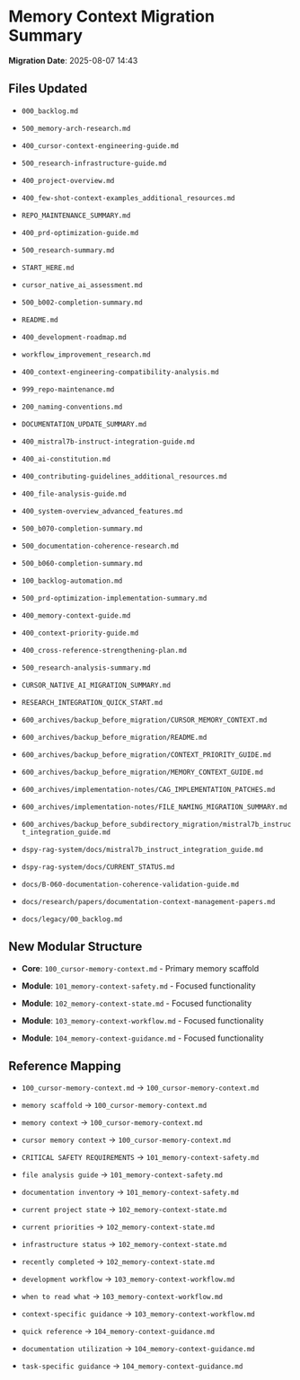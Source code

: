 <!-- MODULE_REFERENCE: 400_few-shot-context-examples_additional_resources.md -->
<!-- MODULE_REFERENCE: 400_few-shot-context-examples_memory_context_examples.md -->
<!-- MODULE_REFERENCE: 400_contributing-guidelines_additional_resources.md -->
<!-- MODULE_REFERENCE: 400_migration-upgrade-guide_ai_model_upgrade_procedures.md -->
<!-- MODULE_REFERENCE: 400_system-overview_development_workflow_high_level_process.md -->
<!-- MODULE_REFERENCE: 400_few-shot-context-examples.md -->
<!-- MODULE_REFERENCE: 400_contributing-guidelines.md -->
<!-- MODULE_REFERENCE: 400_migration-upgrade-guide.md -->
<!-- MODULE_REFERENCE: 400_system-overview_advanced_features.md -->
<!-- MODULE_REFERENCE: 400_system-overview.md -->

# Memory Context Migration Summary

**Migration Date**: 2025-08-07 14:43

## Files Updated

- `000_backlog.md`

- `500_memory-arch-research.md`

- `400_cursor-context-engineering-guide.md`

- `500_research-infrastructure-guide.md`

- `400_project-overview.md`

- `400_few-shot-context-examples_additional_resources.md`

- `REPO_MAINTENANCE_SUMMARY.md`

- `400_prd-optimization-guide.md`

- `500_research-summary.md`

- `START_HERE.md`

- `cursor_native_ai_assessment.md`

- `500_b002-completion-summary.md`

- `README.md`

- `400_development-roadmap.md`

- `workflow_improvement_research.md`

- `400_context-engineering-compatibility-analysis.md`

- `999_repo-maintenance.md`

- `200_naming-conventions.md`

- `DOCUMENTATION_UPDATE_SUMMARY.md`

- `400_mistral7b-instruct-integration-guide.md`

- `400_ai-constitution.md`

- `400_contributing-guidelines_additional_resources.md`

- `400_file-analysis-guide.md`

- `400_system-overview_advanced_features.md`

- `500_b070-completion-summary.md`

- `500_documentation-coherence-research.md`

- `500_b060-completion-summary.md`

- `100_backlog-automation.md`

- `500_prd-optimization-implementation-summary.md`

- `400_memory-context-guide.md`

- `400_context-priority-guide.md`

- `400_cross-reference-strengthening-plan.md`

- `500_research-analysis-summary.md`

- `CURSOR_NATIVE_AI_MIGRATION_SUMMARY.md`

- `RESEARCH_INTEGRATION_QUICK_START.md`

- `600_archives/backup_before_migration/CURSOR_MEMORY_CONTEXT.md`

- `600_archives/backup_before_migration/README.md`

- `600_archives/backup_before_migration/CONTEXT_PRIORITY_GUIDE.md`

- `600_archives/backup_before_migration/MEMORY_CONTEXT_GUIDE.md`

- `600_archives/implementation-notes/CAG_IMPLEMENTATION_PATCHES.md`

- `600_archives/implementation-notes/FILE_NAMING_MIGRATION_SUMMARY.md`

- `600_archives/backup_before_subdirectory_migration/mistral7b_instruct_integration_guide.md`

- `dspy-rag-system/docs/mistral7b_instruct_integration_guide.md`

- `dspy-rag-system/docs/CURRENT_STATUS.md`

- `docs/B-060-documentation-coherence-validation-guide.md`

- `docs/research/papers/documentation-context-management-papers.md`

- `docs/legacy/00_backlog.md`

## New Modular Structure

- **Core**: `100_cursor-memory-context.md` - Primary memory scaffold

- **Module**: `101_memory-context-safety.md` - Focused functionality

- **Module**: `102_memory-context-state.md` - Focused functionality

- **Module**: `103_memory-context-workflow.md` - Focused functionality

- **Module**: `104_memory-context-guidance.md` - Focused functionality

## Reference Mapping

- `100_cursor-memory-context.md` → `100_cursor-memory-context.md`

- `memory scaffold` → `100_cursor-memory-context.md`

- `memory context` → `100_cursor-memory-context.md`

- `cursor memory context` → `100_cursor-memory-context.md`

- `CRITICAL SAFETY REQUIREMENTS` → `101_memory-context-safety.md`

- `file analysis guide` → `101_memory-context-safety.md`

- `documentation inventory` → `101_memory-context-safety.md`

- `current project state` → `102_memory-context-state.md`

- `current priorities` → `102_memory-context-state.md`

- `infrastructure status` → `102_memory-context-state.md`

- `recently completed` → `102_memory-context-state.md`

- `development workflow` → `103_memory-context-workflow.md`

- `when to read what` → `103_memory-context-workflow.md`

- `context-specific guidance` → `103_memory-context-workflow.md`

- `quick reference` → `104_memory-context-guidance.md`

- `documentation utilization` → `104_memory-context-guidance.md`

- `task-specific guidance` → `104_memory-context-guidance.md`
